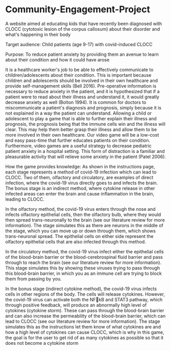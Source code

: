 # Community-Engagement-Project
A website aimed at educating kids that have recently been diagnosed with CLOCC (cytotoxic lesion of the corpus callosum) about their disorder and what's happening in their body

Target audience: Child patients (age 9-17) with covid-induced CLOCC

Purpose: To reduce patient anxiety by providing them an avenue to learn about their condition and how it could have arose

It is a healthcare worker's job to be able to effectively communicate to children/adolescents about their condition. This is important because children and adolescents should be involved in their own healthcare and provide self-management skills (Bell 2016). Pre-operative information is necessary to reduce anxiety in the patient, and it is hypothesized that if a patient were to read about their illness and understand it, it would greatly decrease anxiety as well (Bolton 1994). It is common for doctors to miscommunicate a patient's diagnosis and prognosis, simply because it is not explained in a way the patient can understand. Allowing a child or adolescent to play a game that is able to further explain their illness and prognosis, the prognosis being that the immune cells win and the illness will clear. This may help them better  grasp their illness and allow them to be more involved in their own healthcare. Our video game will be a low-cost and easy pass-time that further educates patients on their condition. Furthermore, video games are a useful strategy to decrease pediatric patient anxiety in a hospital setting. This form of distraction is a familiar and pleasurable activity that will relieve some anxiety in the patient (Patel 2006).

How the game provides knowledge: As shown in the instructions page, each stage represents a method of covid-19 infection which can lead to CLOCC. Two of them, olfactory and circulatory, are examples of direct infection, where the covid-19 virus directly goes to and infects the brain. The bonus stage is an indirect method, where cytokine release in other infected areas can enter the brain and cause 
inflammation in the brain, leading to CLOCC.

In the olfactory method, the covid-19 virus enters through the nose and infects olfactory epithelial cells, then the olfactory bulb, where they would then spread trans-neuronally to the brain (see our literature review for more information). The stage simulates this as there are neurons in the middle of the stage, which you can move up or down through them, which shows trans-neuronal spread. The epithelial cells on either side represent the olfactory epithelial cells that are also infected through this method.

In the circulatory method, the covid-19 virus infect either the epithelial cells of the blood-brain barrier or the blood-cerebrospinal fluid barrier and pass through to reach the brain (see our literature review for more information). This stage simulates this by showing these viruses trying 
to pass through this blood-brain barrier, in which you as an immune cell are trying to block them from passing by you.

In the bonus stage (indirect cytokine method), the covid-19 virus infects cells in other regions of the body. The cells will release cytokines. However, the covid-19 virus can activate both the NFkB and STAT3 pathway, which through positive feedback, will produce an abnormally high level of cytokines (cytokine storm). These can pass through the blood-brain barrier and can also increase the permeability of the blood-brain barrier, which can lead to CLOCC (see our literature review for more information). The stage simulates this as the instructions let them know of what cytokines are and how a high level of cytokines can cause CLOCC, which is why in this game, the goal is for the user to get rid of as many cytokines as possible so that it does not become a cytokine storm
